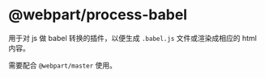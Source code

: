 # @webpart/process-babel

用于对 js 做 babel 转换的插件，以便生成 `.babel.js` 文件或渲染成相应的 html 内容。

需要配合 `@webpart/master` 使用。